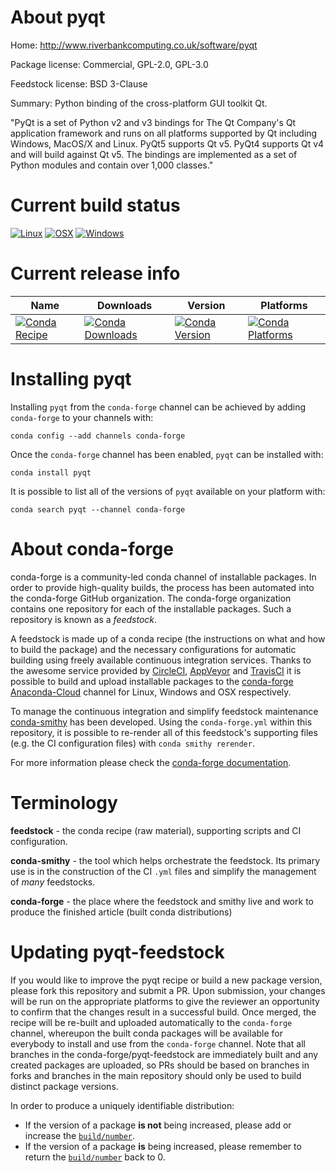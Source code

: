 About pyqt
==========

Home: http://www.riverbankcomputing.co.uk/software/pyqt

Package license: Commercial, GPL-2.0, GPL-3.0

Feedstock license: BSD 3-Clause

Summary: Python binding of the cross-platform GUI toolkit Qt.

"PyQt is a set of Python v2 and v3 bindings for The Qt Company's Qt
application framework and runs on all platforms supported by Qt including
Windows, MacOS/X and Linux. PyQt5 supports Qt v5. PyQt4 supports Qt v4 and
will build against Qt v5. The bindings are implemented as a set of Python
modules and contain over 1,000 classes."


Current build status
====================

[![Linux](https://img.shields.io/circleci/project/github/conda-forge/pyqt-feedstock/master.svg?label=Linux)](https://circleci.com/gh/conda-forge/pyqt-feedstock)
[![OSX](https://img.shields.io/travis/conda-forge/pyqt-feedstock/master.svg?label=macOS)](https://travis-ci.org/conda-forge/pyqt-feedstock)
[![Windows](https://img.shields.io/appveyor/ci/conda-forge/pyqt-feedstock/master.svg?label=Windows)](https://ci.appveyor.com/project/conda-forge/pyqt-feedstock/branch/master)

Current release info
====================

| Name | Downloads | Version | Platforms |
| --- | --- | --- | --- |
| [![Conda Recipe](https://img.shields.io/badge/recipe-pyqt-green.svg)](https://anaconda.org/conda-forge/pyqt) | [![Conda Downloads](https://img.shields.io/conda/dn/conda-forge/pyqt.svg)](https://anaconda.org/conda-forge/pyqt) | [![Conda Version](https://img.shields.io/conda/vn/conda-forge/pyqt.svg)](https://anaconda.org/conda-forge/pyqt) | [![Conda Platforms](https://img.shields.io/conda/pn/conda-forge/pyqt.svg)](https://anaconda.org/conda-forge/pyqt) |

Installing pyqt
===============

Installing `pyqt` from the `conda-forge` channel can be achieved by adding `conda-forge` to your channels with:

```
conda config --add channels conda-forge
```

Once the `conda-forge` channel has been enabled, `pyqt` can be installed with:

```
conda install pyqt
```

It is possible to list all of the versions of `pyqt` available on your platform with:

```
conda search pyqt --channel conda-forge
```


About conda-forge
=================

conda-forge is a community-led conda channel of installable packages.
In order to provide high-quality builds, the process has been automated into the
conda-forge GitHub organization. The conda-forge organization contains one repository
for each of the installable packages. Such a repository is known as a *feedstock*.

A feedstock is made up of a conda recipe (the instructions on what and how to build
the package) and the necessary configurations for automatic building using freely
available continuous integration services. Thanks to the awesome service provided by
[CircleCI](https://circleci.com/), [AppVeyor](https://www.appveyor.com/)
and [TravisCI](https://travis-ci.org/) it is possible to build and upload installable
packages to the [conda-forge](https://anaconda.org/conda-forge)
[Anaconda-Cloud](https://anaconda.org/) channel for Linux, Windows and OSX respectively.

To manage the continuous integration and simplify feedstock maintenance
[conda-smithy](https://github.com/conda-forge/conda-smithy) has been developed.
Using the ``conda-forge.yml`` within this repository, it is possible to re-render all of
this feedstock's supporting files (e.g. the CI configuration files) with ``conda smithy rerender``.

For more information please check the [conda-forge documentation](https://conda-forge.org/docs/).

Terminology
===========

**feedstock** - the conda recipe (raw material), supporting scripts and CI configuration.

**conda-smithy** - the tool which helps orchestrate the feedstock.
                   Its primary use is in the construction of the CI ``.yml`` files
                   and simplify the management of *many* feedstocks.

**conda-forge** - the place where the feedstock and smithy live and work to
                  produce the finished article (built conda distributions)


Updating pyqt-feedstock
=======================

If you would like to improve the pyqt recipe or build a new
package version, please fork this repository and submit a PR. Upon submission,
your changes will be run on the appropriate platforms to give the reviewer an
opportunity to confirm that the changes result in a successful build. Once
merged, the recipe will be re-built and uploaded automatically to the
`conda-forge` channel, whereupon the built conda packages will be available for
everybody to install and use from the `conda-forge` channel.
Note that all branches in the conda-forge/pyqt-feedstock are
immediately built and any created packages are uploaded, so PRs should be based
on branches in forks and branches in the main repository should only be used to
build distinct package versions.

In order to produce a uniquely identifiable distribution:
 * If the version of a package **is not** being increased, please add or increase
   the [``build/number``](https://conda.io/docs/user-guide/tasks/build-packages/define-metadata.html#build-number-and-string).
 * If the version of a package **is** being increased, please remember to return
   the [``build/number``](https://conda.io/docs/user-guide/tasks/build-packages/define-metadata.html#build-number-and-string)
   back to 0.

